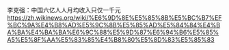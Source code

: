 
李克强：中国六亿人人月均收入只仅一千元 https://zh.wikinews.org/wiki/%E6%9D%8E%E5%85%8B%E5%BC%B7%EF%BC%9A%E4%B8%AD%E5%9C%8B%E5%85%AD%E5%84%84%E4%BA%BA%E4%BA%BA%E6%9C%88%E5%9D%87%E6%94%B6%E5%85%A5%E5%8F%AA%E5%83%85%E4%B8%80%E5%8D%83%E5%85%83
